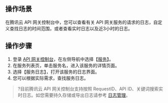 ## 操作场景
在腾讯云 API 网关控制台中，您可以查看有关 API 网关服务的请求的日志，自定义查找日志的时间范围，或者查看实时日志以及近3小时的日志。


## 操作步骤
1. 登录 [API 网关控制台](https://console.cloud.tencent.com/apigateway/index)，在左侧导航中选择【[服务](https://console.cloud.tencent.com/apigateway/service)】。
2. 在服务列表页，单击服务名，进入该服务的详情页面。
3. 选择【服务日志】，打开该服务的日志界面。
4. 您可以根据实际需求，查找服务日志。
>?目前腾讯云 API 网关控制台支持按照 RequestID、API ID、关键词搜索实时日志。如您需要持久存储或导出日志请参考 [日志管理]( https://cloud.tencent.com/document/product/628/19552)。
